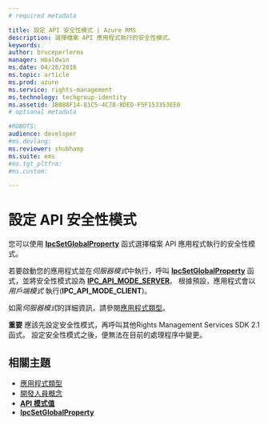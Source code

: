 ```yaml
---
# required metadata

title: 設定 API 安全性模式 | Azure RMS
description: 選擇檔案 API 應用程式執行的安全性模式。
keywords:
author: bruceperlerms
manager: mbaldwin
ms.date: 04/28/2016
ms.topic: article
ms.prod: azure
ms.service: rights-management
ms.technology: techgroup-identity
ms.assetid: 3B088F14-81C5-4C78-8DED-F5F153353EE0
# optional metadata

#ROBOTS:
audience: developer
#ms.devlang:
ms.reviewer: shubhamp
ms.suite: ems
#ms.tgt_pltfrm:
#ms.custom:

---
```


# 設定 API 安全性模式

您可以使用 [**IpcSetGlobalProperty**](/rights-management/sdk/2.1/api/win/functions#msipc_ipcsetglobalproperty) 函式選擇檔案 API 應用程式執行的安全性模式。

若要啟動您的應用程式並在*伺服器模式*中執行，呼叫 [**IpcSetGlobalProperty**](/rights-management/sdk/2.1/api/win/functions#msipc_ipcsetglobalproperty) 函式，並將安全性模式設為 [**IPC\_API\_MODE\_SERVER**](/rights-management/sdk/2.1/api/win/api%20mode%20values#msipc_api_mode_values_IPC_API_MODE_SERVER)。 根據預設，應用程式會以*用戶端模式* 執行(**IPC\_API\_MODE\_CLIENT**)。

如需*伺服器模式*的詳細資訊，請參閱[應用程式類型](application-types.md)。

**重要**  應該先設定安全性模式，再呼叫其他Rights Management Services SDK 2.1 函式。 設定安全性模式之後，便無法在目前的處理程序中變更。

 

## 相關主題

* [應用程式類型](application-types.md)
* [開發人員概念](ad-rms-concepts-nav.md)
* [**API 模式值**](/rights-management/sdk/2.1/api/win/api%20mode%20values#msipc_api_mode_values_IPC_API_MODE_SERVER)
* [**IpcSetGlobalProperty**](/rights-management/sdk/2.1/api/win/functions#msipc_ipcsetglobalproperty)
 

 





<!--HONumber=Apr16_HO4-->


